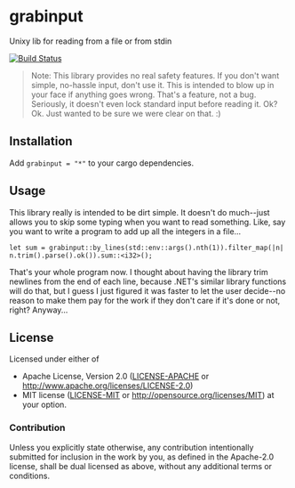 # grabinput
Unixy lib for reading from a file or from stdin

[![Build Status](https://travis-ci.org/archer884/grabinput.svg?branch=master)](https://travis-ci.org/archer884/grabinput)

> Note: This library provides no real safety features. If you don't want simple, no-hassle input, don't use it. This is intended to blow up in your face if anything goes wrong. That's a feature, not a bug. Seriously, it doesn't even lock standard input before reading it. Ok? Ok. Just wanted to be sure we were clear on that. :)

## Installation
Add `grabinput = "*"` to your cargo dependencies.

## Usage
This library really is intended to be dirt simple. It doesn't do much--just allows you to skip some typing when you want to read something. Like, say you want to write a program to add up all the integers in a file...

    let sum = grabinput::by_lines(std::env::args().nth(1)).filter_map(|n| n.trim().parse().ok()).sum::<i32>();

That's your whole program now. I thought about having the library trim newlines from the end of each line, because .NET's similar library functions will do that, but I guess I just figured it was faster to let the user decide--no reason to make them pay for the work if they don't care if it's done or not, right? Anyway...

## License
Licensed under either of
 * Apache License, Version 2.0 ([LICENSE-APACHE](LICENSE-APACHE) or http://www.apache.org/licenses/LICENSE-2.0)
 * MIT license ([LICENSE-MIT](LICENSE-MIT) or http://opensource.org/licenses/MIT)
at your option.

### Contribution
Unless you explicitly state otherwise, any contribution intentionally submitted
for inclusion in the work by you, as defined in the Apache-2.0 license, shall be dual licensed as above, without any
additional terms or conditions.

